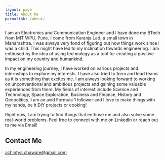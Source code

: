 ```yaml
---
layout: page
title: About Me
permalink: /about/
---
```


I am an Electronics and Communication Engineer and I have done my BTech from MIT WPU, Pune. I come from Karanja Lad, a small town in Maharashtra. I was always very fond of figuring out how things work since I was a child. This might have led to my inclination towards engineering. I am enthused by the idea of using technology as a tool for creating a positive impact on my country and humankind.

In my engineering journey, I have worked on various projects and internships to explore my interests. I have also tried to form and lead teams as it is something that excites me. I am always looking forward to working on unconventional and ambitious projects and gaining some valuable experiences from them. My fields of interest include Science and Technology, Space Exploration, Business and Finance, History and Geopolitics. I am an avid Formula 1 follower and I love to make things with my hands, be it DIY projects or cooking!

Right now, I am trying to find things that enthuse me and also solve some real-world problems. Feel free to connect with me on LinkedIn or reach out to me via Email!

## Contact Me
[achintya.chaware@gmail.com](mailto:achintya.chaware@gmail.com)
